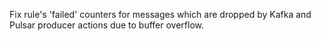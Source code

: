 Fix rule's 'failed' counters for messages which are dropped by Kafka and Pulsar producer actions due to buffer overflow.
